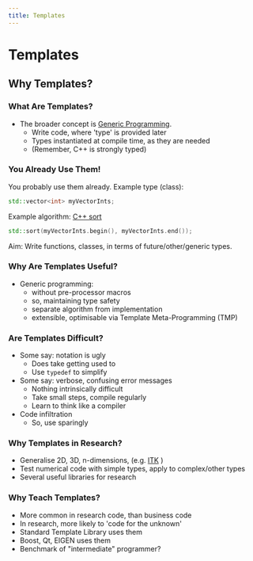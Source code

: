 ```yaml
---
title: Templates
---
```


# Templates

## Why Templates?

### What Are Templates?

* The broader concept is [Generic Programming](http://en.wikipedia.org/wiki/Generic_programming).
    * Write code, where 'type' is provided later
    * Types instantiated at compile time, as they are needed
    * (Remember, C++ is strongly typed)


### You Already Use Them!

You probably use them already. Example type (class):

```c++
std::vector<int> myVectorInts;
```

Example algorithm: [C++ sort](http://www.cplusplus.com/reference/algorithm/sort/)

```c++
std::sort(myVectorInts.begin(), myVectorInts.end());
```

Aim: Write functions, classes, in terms of future/other/generic types.


### Why Are Templates Useful?

* Generic programming:
    * without pre-processor macros
    * so, maintaining type safety
    * separate algorithm from implementation
    * extensible, optimisable via Template Meta-Programming (TMP)


### Are Templates Difficult?

* Some say: notation is ugly
    * Does take getting used to
    * Use ```typedef``` to simplify
* Some say: verbose, confusing error messages
    * Nothing intrinsically difficult
    * Take small steps, compile regularly
    * Learn to think like a compiler
* Code infiltration
    * So, use sparingly


### Why Templates in Research?

* Generalise 2D, 3D, n-dimensions, (e.g. [ITK](http://www.itk.org) )
* Test numerical code with simple types, apply to complex/other types
* Several useful libraries for research


### Why Teach Templates?

* More common in research code, than business code
* In research, more likely to 'code for the unknown'
* Standard Template Library uses them
* Boost, Qt, EIGEN uses them
* Benchmark of "intermediate" programmer?
